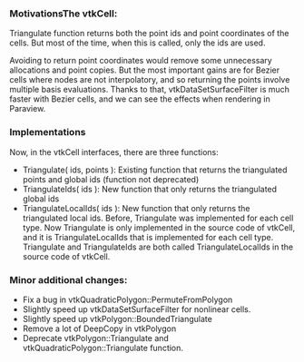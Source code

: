 ### MotivationsThe vtkCell:
Triangulate function returns both the point ids and point coordinates of the cells. But most of the time, when this is called, only the ids are used.

Avoiding to return point coordinates would remove some unnecessary allocations and point copies.
But the most important gains are for Bezier cells where nodes are not interpolatory, and so returning the points involve multiple basis evaluations.
Thanks to that, vtkDataSetSurfaceFilter is much faster with Bezier cells, and we can see the effects when rendering in Paraview.

### Implementations
Now, in the vtkCell interfaces, there are three functions:
* Triangulate( ids, points ): Existing function that returns the triangulated points and global ids (function not deprecated)
* TriangulateIds( ids ): New function that only returns the triangulated global ids
* TriangulateLocalIds( ids ): New function that only returns the triangulated local ids.
Before, Triangulate was implemented for each cell type. Now Triangulate is only implemented in the source code of vtkCell, and it is TriangulateLocalIds that is implemented for each cell type.
Triangulate and TriangulateIds are both called TriangulateLocalIds in the source code of vtkCell.


### Minor additional changes:
* Fix a bug in vtkQuadraticPolygon::PermuteFromPolygon
* Slightly speed up vtkDataSetSurfaceFilter for nonlinear cells.
* Slightly speed up vtkPolygon::BoundedTriangulate
* Remove a lot of DeepCopy in vtkPolygon
* Deprecate vtkPolygon::Triangulate and vtkQuadraticPolygon::Triangulate function.
